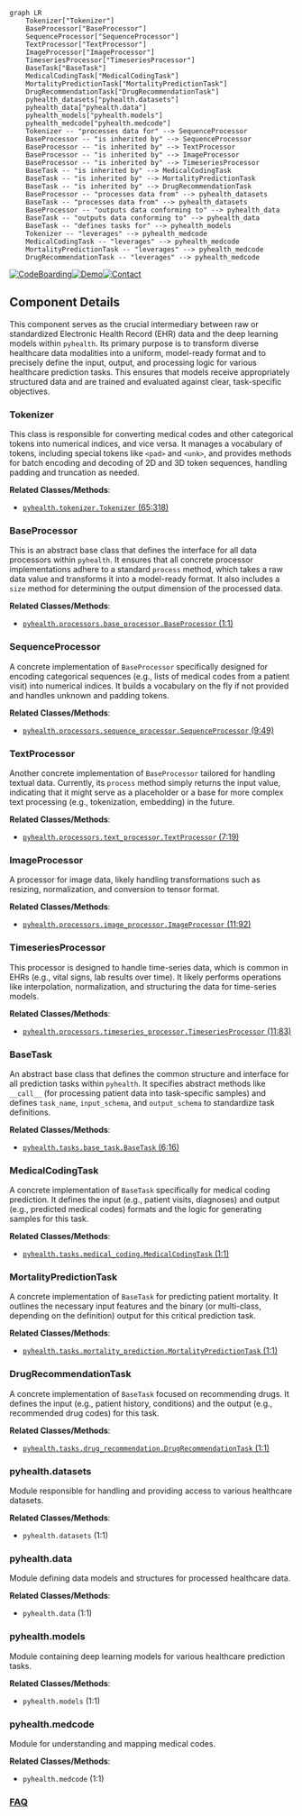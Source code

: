 ```mermaid
graph LR
    Tokenizer["Tokenizer"]
    BaseProcessor["BaseProcessor"]
    SequenceProcessor["SequenceProcessor"]
    TextProcessor["TextProcessor"]
    ImageProcessor["ImageProcessor"]
    TimeseriesProcessor["TimeseriesProcessor"]
    BaseTask["BaseTask"]
    MedicalCodingTask["MedicalCodingTask"]
    MortalityPredictionTask["MortalityPredictionTask"]
    DrugRecommendationTask["DrugRecommendationTask"]
    pyhealth_datasets["pyhealth.datasets"]
    pyhealth_data["pyhealth.data"]
    pyhealth_models["pyhealth.models"]
    pyhealth_medcode["pyhealth.medcode"]
    Tokenizer -- "processes data for" --> SequenceProcessor
    BaseProcessor -- "is inherited by" --> SequenceProcessor
    BaseProcessor -- "is inherited by" --> TextProcessor
    BaseProcessor -- "is inherited by" --> ImageProcessor
    BaseProcessor -- "is inherited by" --> TimeseriesProcessor
    BaseTask -- "is inherited by" --> MedicalCodingTask
    BaseTask -- "is inherited by" --> MortalityPredictionTask
    BaseTask -- "is inherited by" --> DrugRecommendationTask
    BaseProcessor -- "processes data from" --> pyhealth_datasets
    BaseTask -- "processes data from" --> pyhealth_datasets
    BaseProcessor -- "outputs data conforming to" --> pyhealth_data
    BaseTask -- "outputs data conforming to" --> pyhealth_data
    BaseTask -- "defines tasks for" --> pyhealth_models
    Tokenizer -- "leverages" --> pyhealth_medcode
    MedicalCodingTask -- "leverages" --> pyhealth_medcode
    MortalityPredictionTask -- "leverages" --> pyhealth_medcode
    DrugRecommendationTask -- "leverages" --> pyhealth_medcode
```
[![CodeBoarding](https://img.shields.io/badge/Generated%20by-CodeBoarding-9cf?style=flat-square)](https://github.com/CodeBoarding/GeneratedOnBoardings)[![Demo](https://img.shields.io/badge/Try%20our-Demo-blue?style=flat-square)](https://www.codeboarding.org/demo)[![Contact](https://img.shields.io/badge/Contact%20us%20-%20contact@codeboarding.org-lightgrey?style=flat-square)](mailto:contact@codeboarding.org)

## Component Details

This component serves as the crucial intermediary between raw or standardized Electronic Health Record (EHR) data and the deep learning models within `pyhealth`. Its primary purpose is to transform diverse healthcare data modalities into a uniform, model-ready format and to precisely define the input, output, and processing logic for various healthcare prediction tasks. This ensures that models receive appropriately structured data and are trained and evaluated against clear, task-specific objectives.

### Tokenizer
This class is responsible for converting medical codes and other categorical tokens into numerical indices, and vice versa. It manages a vocabulary of tokens, including special tokens like `<pad>` and `<unk>`, and provides methods for batch encoding and decoding of 2D and 3D token sequences, handling padding and truncation as needed.


**Related Classes/Methods**:

- <a href="https://github.com/sunlabuiuc/PyHealth/blob/master/pyhealth/tokenizer.py#L65-L318" target="_blank" rel="noopener noreferrer">`pyhealth.tokenizer.Tokenizer` (65:318)</a>


### BaseProcessor
This is an abstract base class that defines the interface for all data processors within `pyhealth`. It ensures that all concrete processor implementations adhere to a standard `process` method, which takes a raw data value and transforms it into a model-ready format. It also includes a `size` method for determining the output dimension of the processed data.


**Related Classes/Methods**:

- <a href="https://github.com/sunlabuiuc/PyHealth/blob/master/pyhealth/processors/base_processor.py#L1-L1" target="_blank" rel="noopener noreferrer">`pyhealth.processors.base_processor.BaseProcessor` (1:1)</a>


### SequenceProcessor
A concrete implementation of `BaseProcessor` specifically designed for encoding categorical sequences (e.g., lists of medical codes from a patient visit) into numerical indices. It builds a vocabulary on the fly if not provided and handles unknown and padding tokens.


**Related Classes/Methods**:

- <a href="https://github.com/sunlabuiuc/PyHealth/blob/master/pyhealth/processors/sequence_processor.py#L9-L49" target="_blank" rel="noopener noreferrer">`pyhealth.processors.sequence_processor.SequenceProcessor` (9:49)</a>


### TextProcessor
Another concrete implementation of `BaseProcessor` tailored for handling textual data. Currently, its `process` method simply returns the input value, indicating that it might serve as a placeholder or a base for more complex text processing (e.g., tokenization, embedding) in the future.


**Related Classes/Methods**:

- <a href="https://github.com/sunlabuiuc/PyHealth/blob/master/pyhealth/processors/text_processor.py#L7-L19" target="_blank" rel="noopener noreferrer">`pyhealth.processors.text_processor.TextProcessor` (7:19)</a>


### ImageProcessor
A processor for image data, likely handling transformations such as resizing, normalization, and conversion to tensor format.


**Related Classes/Methods**:

- <a href="https://github.com/sunlabuiuc/PyHealth/blob/master/pyhealth/processors/image_processor.py#L11-L92" target="_blank" rel="noopener noreferrer">`pyhealth.processors.image_processor.ImageProcessor` (11:92)</a>


### TimeseriesProcessor
This processor is designed to handle time-series data, which is common in EHRs (e.g., vital signs, lab results over time). It likely performs operations like interpolation, normalization, and structuring the data for time-series models.


**Related Classes/Methods**:

- <a href="https://github.com/sunlabuiuc/PyHealth/blob/master/pyhealth/processors/timeseries_processor.py#L11-L83" target="_blank" rel="noopener noreferrer">`pyhealth.processors.timeseries_processor.TimeseriesProcessor` (11:83)</a>


### BaseTask
An abstract base class that defines the common structure and interface for all prediction tasks within `pyhealth`. It specifies abstract methods like `__call__` (for processing patient data into task-specific samples) and defines `task_name`, `input_schema`, and `output_schema` to standardize task definitions.


**Related Classes/Methods**:

- <a href="https://github.com/sunlabuiuc/PyHealth/blob/master/pyhealth/tasks/base_task.py#L6-L16" target="_blank" rel="noopener noreferrer">`pyhealth.tasks.base_task.BaseTask` (6:16)</a>


### MedicalCodingTask
A concrete implementation of `BaseTask` specifically for medical coding prediction. It defines the input (e.g., patient visits, diagnoses) and output (e.g., predicted medical codes) formats and the logic for generating samples for this task.


**Related Classes/Methods**:

- <a href="https://github.com/sunlabuiuc/PyHealth/blob/master/pyhealth/tasks/medical_coding.py#L1-L1" target="_blank" rel="noopener noreferrer">`pyhealth.tasks.medical_coding.MedicalCodingTask` (1:1)</a>


### MortalityPredictionTask
A concrete implementation of `BaseTask` for predicting patient mortality. It outlines the necessary input features and the binary (or multi-class, depending on the definition) output for this critical prediction task.


**Related Classes/Methods**:

- <a href="https://github.com/sunlabuiuc/PyHealth/blob/master/pyhealth/tasks/mortality_prediction.py#L1-L1" target="_blank" rel="noopener noreferrer">`pyhealth.tasks.mortality_prediction.MortalityPredictionTask` (1:1)</a>


### DrugRecommendationTask
A concrete implementation of `BaseTask` focused on recommending drugs. It defines the input (e.g., patient history, conditions) and the output (e.g., recommended drug codes) for this task.


**Related Classes/Methods**:

- <a href="https://github.com/sunlabuiuc/PyHealth/blob/master/pyhealth/tasks/drug_recommendation.py#L1-L1" target="_blank" rel="noopener noreferrer">`pyhealth.tasks.drug_recommendation.DrugRecommendationTask` (1:1)</a>


### pyhealth.datasets
Module responsible for handling and providing access to various healthcare datasets.


**Related Classes/Methods**:

- `pyhealth.datasets` (1:1)


### pyhealth.data
Module defining data models and structures for processed healthcare data.


**Related Classes/Methods**:

- `pyhealth.data` (1:1)


### pyhealth.models
Module containing deep learning models for various healthcare prediction tasks.


**Related Classes/Methods**:

- `pyhealth.models` (1:1)


### pyhealth.medcode
Module for understanding and mapping medical codes.


**Related Classes/Methods**:

- `pyhealth.medcode` (1:1)




### [FAQ](https://github.com/CodeBoarding/GeneratedOnBoardings/tree/main?tab=readme-ov-file#faq)